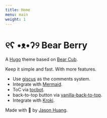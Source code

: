 ```yaml
---
title: Home
menu: main
weight: 1
---
```


# ୧ʕ •ᴥ•ʔ୨ Bear Berry

A [Hugo](https://gohugo.io/) theme based on [Bear Cub](https://github.com/clente/hugo-bearcub).

Keep it simple and fast. With more features.

- Use [giscus](https://github.com/giscus/giscus) as the comments system.
- Integrate with [Mermaid](https://mermaid.js.org/).
- ToC via [tocbot](https://github.com/tscanlin/tocbot).
- back-to-top button via [vanilla-back-to-top](https://github.com/vfeskov/vanilla-back-to-top).
- Integrate with [Kroki](https://kroki.io/).

Made with 💟 by [Jason Huang](https://github.com/Pagliacii).
